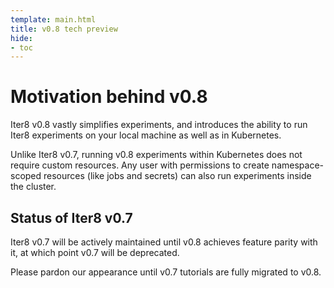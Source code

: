 ```yaml
---
template: main.html
title: v0.8 tech preview
hide:
- toc
---
```


# Motivation behind v0.8
Iter8 v0.8 vastly simplifies experiments, and introduces the ability to run Iter8 experiments on your local machine as well as in Kubernetes. 

Unlike Iter8 v0.7, running v0.8 experiments within Kubernetes does not require custom resources. Any user with permissions to create namespace-scoped resources (like jobs and secrets) can also run experiments inside the cluster.

## Status of Iter8 v0.7
Iter8 v0.7 will be actively maintained until v0.8 achieves feature parity with it, at which point v0.7 will be deprecated.

Please pardon our appearance until v0.7 tutorials are fully migrated to v0.8.
